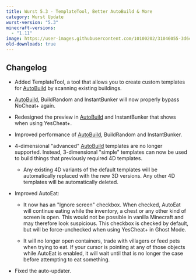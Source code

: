 ```yaml
---
title: Wurst 5.3 - TemplateTool, Better AutoBuild & More
category: Wurst Update
wurst-version: "5.3"
minecraft-versions:
  - "1.11"
image: https://user-images.githubusercontent.com/10100202/31046055-3d6cd78e-a5f2-11e7-9f90-538de41ed667.jpg
old-downloads: true
---
```

## Changelog

- Added TemplateTool, a tool that allows you to create custom templates for [AutoBuild](https://wiki.wurstclient.net/hack/autobuild) by scanning existing buildings.

- [AutoBuild](https://wiki.wurstclient.net/hack/autobuild), BuildRandom and InstantBunker will now properly bypass NoCheat+ again.

- Redesigned the preview in [AutoBuild](https://wiki.wurstclient.net/hack/autobuild) and InstantBunker that shows when using YesCheat+.

- Improved performance of [AutoBuild](https://wiki.wurstclient.net/hack/autobuild), BuildRandom and InstantBunker.

- 4-dimensional "advanced" [AutoBuild](https://wiki.wurstclient.net/hack/autobuild) templates are no longer supported. Instead, 3-dimensional "simple" templates can now be used to build things that previously required 4D templates.

  - Any existing 4D variants of the default templates will be automatically replaced with the new 3D versions. Any other 4D templates will be automatically deleted.

- Improved AutoEat:

  - It now has an "Ignore screen" checkbox. When checked, AutoEat will continue eating while the inventory, a chest or any other kind of screen is open. This would not be possible in vanilla Minecraft and may therefore look suspicious. This checkbox is checked by default, but will be force-unchecked when using YesCheat+ in Ghost Mode.

  - It will no longer open containers, trade with villagers or feed pets when trying to eat. If your cursor is pointing at any of those objects while AutoEat is enabled, it will wait until that is no longer the case before attempting to eat something.

- Fixed the auto-updater.
